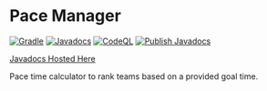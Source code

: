 # Pace Manager

[![Gradle](https://github.com/LittleTealeaf/paceManager/actions/workflows/gradle.yml/badge.svg)](https://github.com/LittleTealeaf/paceManager/actions/workflows/gradle.yml) [![Javadocs](https://github.com/LittleTealeaf/paceManager/actions/workflows/javadocs.yml/badge.svg?branch=main)](https://github.com/LittleTealeaf/paceManager/actions/workflows/javadocs.yml) [![CodeQL](https://github.com/LittleTealeaf/paceManager/actions/workflows/codeql-analysis.yml/badge.svg)](https://github.com/LittleTealeaf/paceManager/actions/workflows/codeql-analysis.yml) [![Publish Javadocs](https://github.com/LittleTealeaf/paceManager/actions/workflows/github-pages.yml/badge.svg)](https://github.com/LittleTealeaf/paceManager/actions/workflows/github-pages.yml)

[Javadocs Hosted Here](https://littletealeaf.github.io/paceManager/)

Pace time calculator to rank teams based on a provided goal time.
